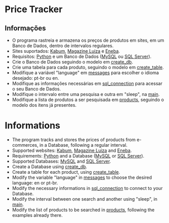 # Price Tracker

## Informações

- O programa rastreia e armazena os preços de produtos em sites, em um Banco de Dados, dentro de intervalos regulares.
- Sites suportados: [Kabum](https://www.kabum.com.br/), [Magazine Luiza](https://www.magazineluiza.com.br/) e [Eneba](https://www.eneba.com/br/).
- Requisitos: [Python](https://www.python.org/) e um Banco de Dados ([MySQL](https://www.mysql.com/) ou [SQL Server](https://www.microsoft.com/pt-br/sql-server/sql-server-downloads)).
- Crie o Banco de Dados seguindo o modelo em [create_db](https://github.com/Dougu77/price-tracker/blob/main/sql/create_db.sql).
- Crie uma tabela para cada produto, seguindo o modelo em [create_table](https://github.com/Dougu77/price-tracker/blob/main/sql/create_table.sql).
- Modifique a variável "language" em [messages](https://github.com/Dougu77/price-tracker/blob/main/utils/messages.py) para escolher o idioma desejado: pt-br ou en.
- Modifique as informações necessárias em [sql_connection](https://github.com/Dougu77/price-tracker/blob/main/utils/sql_connection.py) para acessar o seu Banco de Dados.
- Modifique o intervalo entre uma pesquisa e outra em "sleep", na [main](https://github.com/Dougu77/price-tracker/blob/main/main.py).
- Modifique a lista de produtos a ser pesquisada em [products](https://github.com/Dougu77/price-tracker/blob/main/utils/products.py), seguindo o modelo dos itens já presentes.

# Informations

- The program tracks and stores the prices of products from e-commerces, in a Database, following a regular interval.
- Supported websites: [Kabum](https://www.kabum.com.br/), [Magazine Luiza](https://www.magazineluiza.com.br/) and [Eneba](https://www.eneba.com).
- Requirements: [Python](https://www.python.org/) and a Database ([MySQL](https://www.mysql.com/) or [SQL Server](https://www.microsoft.com/pt-br/sql-server/sql-server-downloads)).
- Supported Databases: [MySQL](https://www.mysql.com/) and [SQL Server](https://www.microsoft.com/pt-br/sql-server/sql-server-downloads).
- Create a Database using [create_db](https://github.com/Dougu77/price-tracker/blob/main/sql/create_db.sql).
- Create a table for each product, using [create_table](https://github.com/Dougu77/price-tracker/blob/main/sql/create_table.sql).
- Modify the variable "language" in [messages](https://github.com/Dougu77/price-tracker/blob/main/utils/messages.py) to choose the desired language: en or pt-br.
- Modify the necessary informations in [sql_connection](https://github.com/Dougu77/price-tracker/blob/main/utils/sql_connection.py) to connect to your Database.
- Modify the interval between one search and another using "sleep", in [main](https://github.com/Dougu77/price-tracker/blob/main/main.py).
- Modify the list of products to be searched in [products](https://github.com/Dougu77/price-tracker/blob/main/utils/products.py), following the examples already there.

